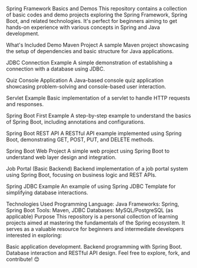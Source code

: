 Spring Framework Basics and Demos
This repository contains a collection of basic codes and demo projects exploring the Spring Framework, Spring Boot, and related technologies. It's perfect for beginners aiming to get hands-on experience with various concepts in Spring and Java development.

What's Included
Demo Maven Project
A sample Maven project showcasing the setup of dependencies and basic structure for Java applications.

JDBC Connection Example
A simple demonstration of establishing a connection with a database using JDBC.

Quiz Console Application
A Java-based console quiz application showcasing problem-solving and console-based user interaction.

Servlet Example
Basic implementation of a servlet to handle HTTP requests and responses.

Spring Boot First Example
A step-by-step example to understand the basics of Spring Boot, including annotations and configurations.

Spring Boot REST API
A RESTful API example implemented using Spring Boot, demonstrating GET, POST, PUT, and DELETE methods.

Spring Boot Web Project
A simple web project using Spring Boot to understand web layer design and integration.

Job Portal (Basic Backend)
Backend implementation of a job portal system using Spring Boot, focusing on business logic and REST APIs.

Spring JDBC Example
An example of using Spring JDBC Template for simplifying database interactions.

Technologies Used
Programming Language: Java
Frameworks: Spring, Spring Boot
Tools: Maven, JDBC
Databases: MySQL/PostgreSQL (as applicable)
Purpose
This repository is a personal collection of learning projects aimed at mastering the fundamentals of the Spring ecosystem. It serves as a valuable resource for beginners and intermediate developers interested in exploring:

Basic application development.
Backend programming with Spring Boot.
Database interaction and RESTful API design.
Feel free to explore, fork, and contribute! 😊
